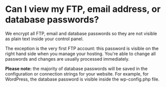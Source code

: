 # Can I view my FTP, email address, or database passwords?

We encrypt all FTP, email and database passwords so they are not visible as plain text inside your control panel.

The exception is the very first FTP account: this password is visible on the right hand side when you manage your hosting. You're able to change all passwords and changes are usually processed immediately.

**Please note:** the majority of database passwords will be saved in the configuration or connection strings for your website. For example, for WordPress, the database password is visible inside the wp-config.php file.
